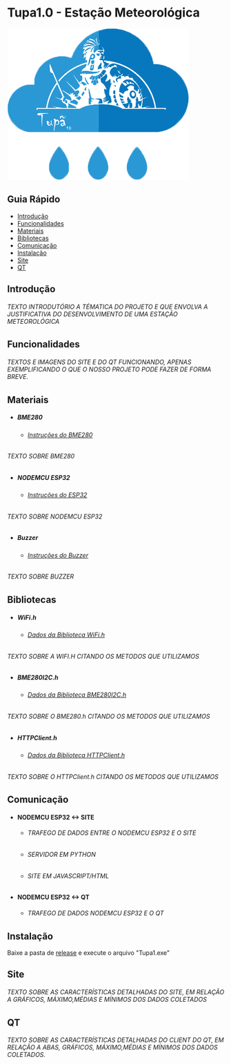 # Tupa1.0 - Estação Meteorológica 

![](imagens/tupa1_logo.png)

## Guia Rápido 
- [Introdução](#introdução)
- [Funcionalidades](#funcionalidades)
- [Materiais](#materiais)
- [Bibliotecas](#bibliotecas)
- [Comunicação](#comunicação)
- [Instalação](#instalação)
- [Site](#site)
- [QT](#qt)

## Introdução 
###### TEXTO INTRODUTÓRIO A TÉMATICA DO PROJETO E QUE ENVOLVA A JUSTIFICATIVA DO DESENVOLVIMENTO DE UMA ESTAÇÃO METEOROLÓGICA
## Funcionalidades 
###### TEXTOS E IMAGENS DO SITE E DO QT FUNCIONANDO, APENAS EXEMPLIFICANDO O QUE O NOSSO PROJETO PODE FAZER DE FORMA BREVE.

## Materiais

 - ##### BME280
    + ###### [Instruções do BME280](https://www.embeddedadventures.com/datasheets/BME280.pdf)

###### TEXTO SOBRE BME280 
 - ##### NODEMCU ESP32
    + ###### [Instruções do ESP32](https://www.espressif.com/sites/default/files/documentation/esp32_datasheet_en.pdf)
    
###### TEXTO SOBRE NODEMCU ESP32     
 - ##### Buzzer
    + ###### [Instruções do Buzzer](http://www.farnell.com/datasheets/2171929.pdf)
    
###### TEXTO SOBRE BUZZER     
  
## Bibliotecas

  - ##### WiFi.h
    + ###### [Dados da Biblioteca WiFi.h](https://github.com/espressif/arduino-esp32)
    
###### TEXTO SOBRE A WIFI.H CITANDO OS METODOS QUE UTILIZAMOS
  - ##### BME280I2C.h
    + ###### [Dados da Biblioteca BME280I2C.h](https://github.com/finitespace/BME280)
    
###### TEXTO SOBRE O BME280.h CITANDO OS METODOS QUE UTILIZAMOS
  - ##### HTTPClient.h   
    + ###### [Dados da Biblioteca HTTPClient.h](https://github.com/espressif/arduino-esp32)
    
###### TEXTO SOBRE O HTTPClient.h CITANDO OS METODOS QUE UTILIZAMOS
    
    
    
## Comunicação
 - #### NODEMCU ESP32 <-> SITE
   + ###### TRAFEGO DE DADOS ENTRE O NODEMCU ESP32 E O SITE
   + ###### SERVIDOR EM PYTHON 
   + ###### SITE EM JAVASCRIPT/HTML
  
 - #### NODEMCU ESP32 <-> QT
   + ###### TRAFEGO DE DADOS NODEMCU ESP32 E O QT
   
## Instalação

Baixe a pasta de [release](https://github.com/VictorHerbert/Tupa1.0/tree/master/QT/Release/) e execute o arquivo "Tupa1.exe" 
  
## Site
###### TEXTO SOBRE AS CARACTERÍSTICAS DETALHADAS DO SITE, EM RELAÇÃO A GRÁFICOS, MÁXIMO,MÉDIAS E MÍNIMOS DOS DADOS COLETADOS
## QT
###### TEXTO SOBRE AS CARACTERÍSTICAS DETALHADAS DO CLIENT DO QT, EM RELAÇÃO A ABAS, GRÁFICOS, MÁXIMO,MÉDIAS E MÍNIMOS DOS DADOS COLETADOS.
